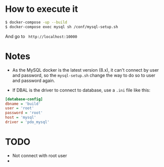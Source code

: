 # How to execute it

```bash
$ docker-compose -up --build
$ docker-compose exec mysql sh /conf/mysql-setup.sh
```

And go to ` http://localhost:10000`

# Notes

* As the MySQL docker is the latest version (8.x), it can't connect by user and password, so the `mysql-setup.sh` change the way to do so to user and password again.

* If DBAL is the driver to connect to database, use a `.ini` file like this:
```ini
[database-config]
dbname = 'build'
user = 'root'
password = 'root'
host = 'mysql'
driver = 'pdo_mysql'
```

# TODO

* Not connect with root user
* 